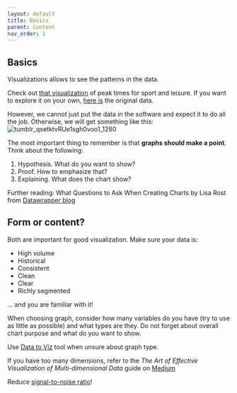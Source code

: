 ```yaml
---
layout: default
title: Basics
parent: Content
nav_order: 1
---
```


## Basics

Visualizations allows to see the patterns in the data. 

Check out [that visualization](https://bl.ocks.org/armollica/3b5f83836c1de5cca7b1d35409a013e3) of peak times for sport and leisure. If you want to explore it on your own, [here is](https://www.kaggle.com/bls/american-time-use-survey) the original data.

However, we cannot just put the data in the software and expect it to do all the job. Otherwise, we will get something like this:
![tumblr_qsetktvRUe1sgh0voo1_1280](https://user-images.githubusercontent.com/47871121/126733193-9bdf5ac2-7e58-457b-bac0-0f77267631e2.png)

The most important thing to remember is that **graphs should make a point**. Think about the following:
1. Hypothesis. What do you want to show?
2. Proof. How to emphasize that?
3. Explaining. What does the chart show?

Further reading: What Questions to Ask When Creating Charts by Lisa Rost from [Datawrapper blog](https://blog.datawrapper.de/better-charts/) 

## Form or content?

Both are important for good visualization. Make sure your data is: 
* High volume
* Historical 
* Consistent
* Clean 
* Clear
* Richly segmented

... and you are familiar with it! 

When choosing graph, consider how many variables do you have (try to use as little as possible) and what types are they. Do not forget about overall chart purpose and what do you want to show. 

Use [Data to Viz](https://www.data-to-viz.com/) tool when unsure about graph type.

If you have too many dimensions, refer to the *The Art of Effective Visualization of Multi-dimensional Data* guide on [Medium](https://towardsdatascience.com/the-art-of-effective-visualization-of-multi-dimensional-data-6c7202990c57) 

Reduce [signal-to-noise ratio](https://rkabacoff.github.io/datavis/Advice.html#signal-to-noise-ratio)!
